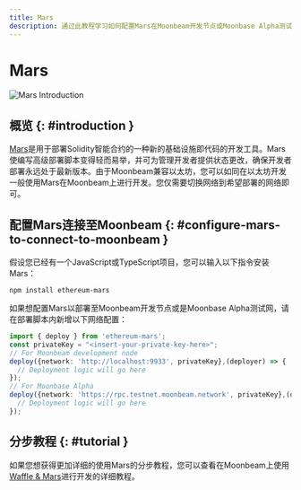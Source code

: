 ```yaml
---
title: Mars
description: 通过此教程学习如何配置Mars在Moonbeam开发节点或Moonbase Alpha测试网上部署Solidity智能合约。
---
```


# Mars

![Mars Introduction](/images/waffle-mars/mars-banner.png)
## 概览 {: #introduction }

[Mars](https://github.com/EthWorks/Mars)是用于部署Solidity智能合约的一种新的基础设施即代码的开发工具。Mars使编写高级部署脚本变得轻而易举，并可为管理开发者提供状态更改，确保开发者部署永远处于最新版本。由于Moonbeam兼容以太坊，您可以如同在以太坊开发一般使用Mars在Moonbeam上进行开发。您仅需要切换网络到希望部署的网络即可。

## 配置Mars连接至Moonbeam {: #configure-mars-to-connect-to-moonbeam } 

假设您已经有一个JavaScript或TypeScript项目，您可以输入以下指令安装Mars：

```
npm install ethereum-mars
```

如果想配置Mars以部署至Moonbeam开发节点或是Moonbase Alpha测试网，请在部署脚本内新增以下网络配置：

```typescript
import { deploy } from 'ethereum-mars';
const privateKey = "<insert-your-private-key-here>";
// For Moonbeam development node
deploy({network: 'http://localhost:9933', privateKey},(deployer) => {
  // Deployment logic will go here
});
// For Moonbase Alpha
deploy({network: 'https://rpc.testnet.moonbeam.network', privateKey},(deployer) => {
  // Deployment logic will go here
});
```

## 分步教程 {: #tutorial }

如果您想获得更加详细的使用Mars的分步教程，您可以查看在Moonbeam上使用[Waffle & Mars](/builders/interact/waffle-mars/)进行开发的详细教程。

